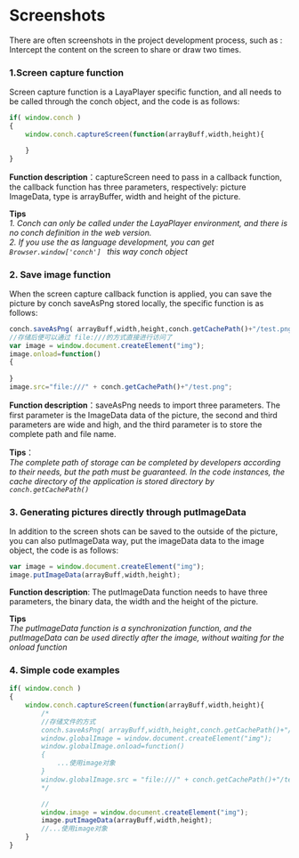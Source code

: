 # Screenshots

There are often screenshots in the project development process, such as : Intercept the content on the screen to share or draw two times.

### 1.Screen capture function

Screen capture function is a LayaPlayer specific function, and all needs to be called through the conch object, and the code is as follows:
```javascript
if( window.conch )
{
    window.conch.captureScreen(function(arrayBuff,width,height){

    }
}
```
**Function description**：captureScreen need to pass in a callback function, the callback function has three parameters, respectively: picture ImageData, type is arrayBuffer, width and height of the picture.

**Tips**  
*1. Conch can only be called under the LayaPlayer environment, and there is no conch definition in the web version.*  
*2. If you use the as language development, you can get `Browser.window['conch'] ` this way conch object*

### 2. Save image function

When the screen capture callback function is applied, you can save the picture by conch saveAsPng stored locally, the specific function is as follows:

```javascript
conch.saveAsPng( arrayBuff,width,height,conch.getCachePath()+"/test.png" );
//存储后便可以通过 file:///的方式直接进行访问了
var image = window.document.createElement("img");
image.onload=function()
{	
	
}
image.src="file:///" + conch.getCachePath()+"/test.png";
```
**Function description**：saveAsPng needs to import three parameters. The first parameter is the ImageData data of the picture, the second and third parameters are wide and high, and the third parameter is to store the complete path and file name.

**Tips**：  
*The complete path of storage can be completed by developers according to their needs, but the path must be guaranteed. In the code instances, the cache directory of the application is stored directory by `conch.getCachePath()`*


### 3. Generating pictures directly through putImageData
In addition to the screen shots can be saved to the outside of the picture, you can also putImageData way, put the imageData data to the image object, the code is as follows: 
```javascript
var image = window.document.createElement("img");
image.putImageData(arrayBuff,width,height);
```
**Function description**: The putImageData function needs to have three parameters, the binary data, the width and the height of the picture.

**Tips**  
*The putImageData function is a synchronization function, and the putImageData can be used directly after the image, without waiting for the onload function*

### 4. Simple code examples

```javascript
if( window.conch )
{
    window.conch.captureScreen(function(arrayBuff,width,height){
        /*
        //存储文件的方式
        conch.saveAsPng( arrayBuff,width,height,conch.getCachePath()+"/test.png" );
        window.globalImage = window.document.createElement("img");
		window.globalImage.onload=function()
		{
			...使用image对象
		}
		window.globalImage.src = "file:///" + conch.getCachePath()+"/test.png";
        */

        //
        window.image = window.document.createElement("img");
        image.putImageData(arrayBuff,width,height);
        //...使用image对象
    }
}

```
